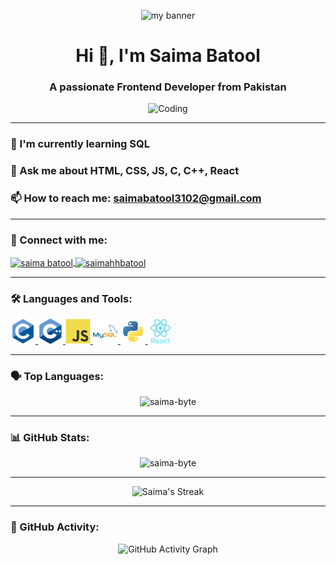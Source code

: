 <p align="center">
  <img width="1000" height="200" src="https://encrypted-tbn0.gstatic.com/images?q=tbn:ANd9GcQf6iklYqlw8WeJ5X7Cs6DWIwrNEXOFH8p46NFC31qiQBf-zdwXoeuSvXAs0z_Mtkzmp7c&usqp=CAU" alt="my banner">
</p>

<h1 align="center">Hi 👋, I'm Saima Batool</h1>
<h3 align="center">A passionate Frontend Developer from Pakistan</h3>

<p align="center">
  <img alt="Coding" width="600" src="https://i.pinimg.com/originals/f0/f0/d9/f0f0d932d6e39c7af5aa305cbd8da735.gif">
</p>

---

### 🌱 I'm currently learning **SQL**  
### 💬 Ask me about **HTML, CSS, JS, C, C++, React**  
### 📫 How to reach me: **[saimabatool3102@gmail.com](mailto:saimabatool3102@gmail.com)**  

---

### 📣 Connect with me:
<p align="left">
  <a href="https://www.linkedin.com/in/saima-batool-031347304/" target="blank">
    <img align="center" src="https://raw.githubusercontent.com/rahuldkjain/github-profile-readme-generator/master/src/images/icons/Social/linked-in-alt.svg" alt="saima batool" height="30" width="40" />
  </a>
  <a href="https://instagram.com/saimahhbatool" target="blank">
    <img align="center" src="https://raw.githubusercontent.com/rahuldkjain/github-profile-readme-generator/master/src/images/icons/Social/instagram.svg" alt="saimahhbatool" height="30" width="40" />
  </a>
</p>

---

### 🛠️ Languages and Tools:
<p align="left">
  <a href="https://www.cprogramming.com/" target="_blank" rel="noreferrer">
    <img src="https://raw.githubusercontent.com/devicons/devicon/master/icons/c/c-original.svg" alt="c" width="40" height="40"/>
  </a>
  <a href="https://www.w3schools.com/cpp/" target="_blank" rel="noreferrer">
    <img src="https://raw.githubusercontent.com/devicons/devicon/master/icons/cplusplus/cplusplus-original.svg" alt="cplusplus" width="40" height="40"/>
  </a>
  <a href="https://developer.mozilla.org/en-US/docs/Web/JavaScript" target="_blank" rel="noreferrer">
    <img src="https://raw.githubusercontent.com/devicons/devicon/master/icons/javascript/javascript-original.svg" alt="javascript" width="40" height="40"/>
  </a>
  <a href="https://www.mysql.com/" target="_blank" rel="noreferrer">
    <img src="https://raw.githubusercontent.com/devicons/devicon/master/icons/mysql/mysql-original-wordmark.svg" alt="mysql" width="40" height="40"/>
  </a>
  <a href="https://www.python.org" target="_blank" rel="noreferrer">
    <img src="https://raw.githubusercontent.com/devicons/devicon/master/icons/python/python-original.svg" alt="python" width="40" height="40"/>
  </a>
  <a href="https://reactjs.org/" target="_blank" rel="noreferrer">
    <img src="https://raw.githubusercontent.com/devicons/devicon/master/icons/react/react-original-wordmark.svg" alt="react" width="40" height="40"/>
  </a>
</p>

---

### 🗣️ Top Languages:
<p align="center">
  <img src="https://github-readme-stats.vercel.app/api/top-langs?username=saima-byte&show_icons=true&locale=en&layout=compact" alt="saima-byte" />
</p>

---

### 📊 GitHub Stats:
<p align="center">
  <img src="https://github-readme-stats.vercel.app/api?username=saima-byte&show_icons=true&locale=en" alt="saima-byte" />
</p>

---

<p align="center">
  <img src="https://github-readme-streak-stats.herokuapp.com/?user=saima-byte&theme=dark" alt="Saima's Streak" />
</p>

---

### 🎯 GitHub Activity:
<p align="center">
  <img src="https://activity-graph.herokuapp.com/graph?username=saima-byte&bg_color=fff&color=000&line=3d6cd4&point=000&area=true&hide_border=true" alt="GitHub Activity Graph"/>
</p>
